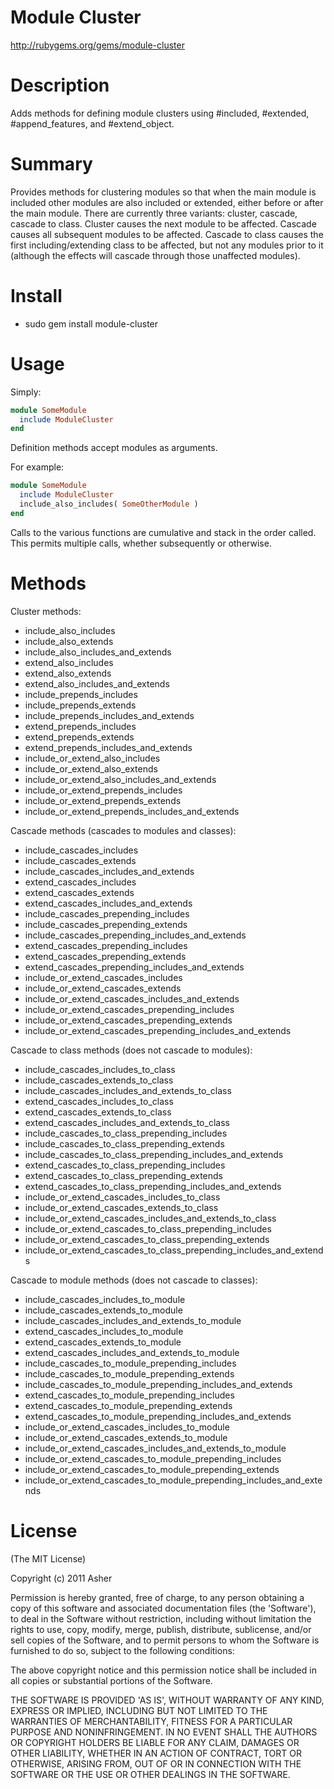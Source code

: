 # Module Cluster #

http://rubygems.org/gems/module-cluster

# Description #

Adds methods for defining module clusters using #included, #extended, #append_features, and #extend_object.

# Summary #

Provides methods for clustering modules so that when the main module is included other modules are also included or extended, either before or after the main module. There are currently three variants: cluster, cascade, cascade to class. Cluster causes the next module to be affected. Cascade causes all subsequent modules to be affected. Cascade to class causes the first including/extending class to be affected, but not any modules prior to it (although the effects will cascade through those unaffected modules). 

# Install #

* sudo gem install module-cluster

# Usage #

Simply:

```ruby
module SomeModule
  include ModuleCluster
end
```

Definition methods accept modules as arguments. 

For example:

```ruby
module SomeModule
  include ModuleCluster
  include_also_includes( SomeOtherModule )
end
```

Calls to the various functions are cumulative and stack in the order called. This permits multiple calls, whether subsequently or otherwise.

# Methods #

Cluster methods:

* include_also_includes
* include_also_extends
* include_also_includes_and_extends
* extend_also_includes
* extend_also_extends
* extend_also_includes_and_extends
* include_prepends_includes
* include_prepends_extends
* include_prepends_includes_and_extends
* extend_prepends_includes
* extend_prepends_extends
* extend_prepends_includes_and_extends
* include_or_extend_also_includes
* include_or_extend_also_extends
* include_or_extend_also_includes_and_extends
* include_or_extend_prepends_includes
* include_or_extend_prepends_extends
* include_or_extend_prepends_includes_and_extends

Cascade methods (cascades to modules and classes):

* include_cascades_includes
* include_cascades_extends
* include_cascades_includes_and_extends
* extend_cascades_includes
* extend_cascades_extends
* extend_cascades_includes_and_extends
* include_cascades_prepending_includes
* include_cascades_prepending_extends
* include_cascades_prepending_includes_and_extends
* extend_cascades_prepending_includes
* extend_cascades_prepending_extends
* extend_cascades_prepending_includes_and_extends
* include_or_extend_cascades_includes
* include_or_extend_cascades_extends
* include_or_extend_cascades_includes_and_extends
* include_or_extend_cascades_prepending_includes
* include_or_extend_cascades_prepending_extends
* include_or_extend_cascades_prepending_includes_and_extends

Cascade to class methods (does not cascade to modules):

* include_cascades_includes_to_class
* include_cascades_extends_to_class
* include_cascades_includes_and_extends_to_class
* extend_cascades_includes_to_class
* extend_cascades_extends_to_class
* extend_cascades_includes_and_extends_to_class
* include_cascades_to_class_prepending_includes
* include_cascades_to_class_prepending_extends
* include_cascades_to_class_prepending_includes_and_extends
* extend_cascades_to_class_prepending_includes
* extend_cascades_to_class_prepending_extends
* extend_cascades_to_class_prepending_includes_and_extends
* include_or_extend_cascades_includes_to_class
* include_or_extend_cascades_extends_to_class
* include_or_extend_cascades_includes_and_extends_to_class
* include_or_extend_cascades_to_class_prepending_includes
* include_or_extend_cascades_to_class_prepending_extends
* include_or_extend_cascades_to_class_prepending_includes_and_extends

Cascade to module methods (does not cascade to classes):

* include_cascades_includes_to_module
* include_cascades_extends_to_module
* include_cascades_includes_and_extends_to_module
* extend_cascades_includes_to_module
* extend_cascades_extends_to_module
* extend_cascades_includes_and_extends_to_module
* include_cascades_to_module_prepending_includes
* include_cascades_to_module_prepending_extends
* include_cascades_to_module_prepending_includes_and_extends
* extend_cascades_to_module_prepending_includes
* extend_cascades_to_module_prepending_extends
* extend_cascades_to_module_prepending_includes_and_extends
* include_or_extend_cascades_includes_to_module
* include_or_extend_cascades_extends_to_module
* include_or_extend_cascades_includes_and_extends_to_module
* include_or_extend_cascades_to_module_prepending_includes
* include_or_extend_cascades_to_module_prepending_extends
* include_or_extend_cascades_to_module_prepending_includes_and_extends

# License #

  (The MIT License)

  Copyright (c) 2011 Asher

  Permission is hereby granted, free of charge, to any person obtaining
  a copy of this software and associated documentation files (the
  'Software'), to deal in the Software without restriction, including
  without limitation the rights to use, copy, modify, merge, publish,
  distribute, sublicense, and/or sell copies of the Software, and to
  permit persons to whom the Software is furnished to do so, subject to
  the following conditions:

  The above copyright notice and this permission notice shall be
  included in all copies or substantial portions of the Software.

  THE SOFTWARE IS PROVIDED 'AS IS', WITHOUT WARRANTY OF ANY KIND,
  EXPRESS OR IMPLIED, INCLUDING BUT NOT LIMITED TO THE WARRANTIES OF
  MERCHANTABILITY, FITNESS FOR A PARTICULAR PURPOSE AND NONINFRINGEMENT.
  IN NO EVENT SHALL THE AUTHORS OR COPYRIGHT HOLDERS BE LIABLE FOR ANY
  CLAIM, DAMAGES OR OTHER LIABILITY, WHETHER IN AN ACTION OF CONTRACT,
  TORT OR OTHERWISE, ARISING FROM, OUT OF OR IN CONNECTION WITH THE
  SOFTWARE OR THE USE OR OTHER DEALINGS IN THE SOFTWARE.